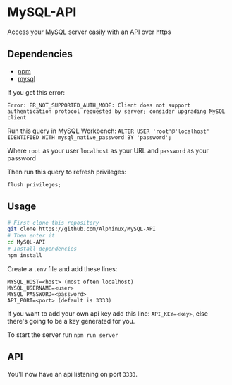 # MySQL-API
Access your MySQL server easily with an API over https
## Dependencies
- [npm](https://npmjs.com)
- [mysql](https://www.mysql.com)

If you get this error:
```node
Error: ER_NOT_SUPPORTED_AUTH_MODE: Client does not support authentication protocol requested by server; consider upgrading MySQL client
```
Run this query in MySQL Workbench:
`ALTER USER 'root'@'localhost' IDENTIFIED WITH mysql_native_password BY 'password';`

Where `root` as your user `localhost` as your URL and `password` as your password

Then run this query to refresh privileges:

`flush privileges;`
## Usage
```bash
# First clone this repository
git clone https://github.com/Alphinux/MySQL-API
# Then enter it
cd MySQL-API
# Install dependencies
npm install
```

Create a `.env` file and add these lines:
```dosini
MYSQL_HOST=<host> (most often localhost)
MYSQL_USERNAME=<user>
MYSQL_PASSWORD=<password>
API_PORT=<port> (default is 3333)
```
If you want to add your own api key add this line: `API_KEY=<key>`, else there's going to be a key generated for you.

To start the server run `npm run server`
## API
You'll now have an api listening on port `3333`.
